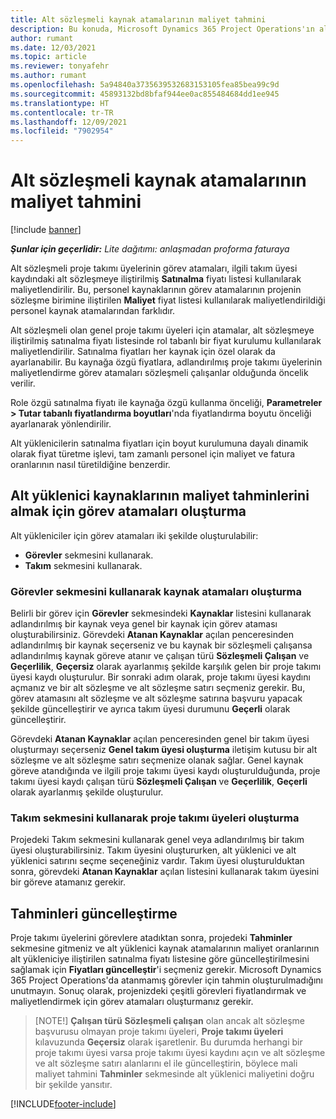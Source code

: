 ```yaml
---
title: Alt sözleşmeli kaynak atamalarının maliyet tahmini
description: Bu konuda, Microsoft Dynamics 365 Project Operations'ın alt sözleşmeli kaynak atamalarının maliyet tahminini nasıl hesapladığı açıklanmaktadır.
author: rumant
ms.date: 12/03/2021
ms.topic: article
ms.reviewer: tonyafehr
ms.author: rumant
ms.openlocfilehash: 5a94840a3735639532683153105fea85bea99c9d
ms.sourcegitcommit: 45893132bd8bfaf944ee0ac855484684dd1ee945
ms.translationtype: HT
ms.contentlocale: tr-TR
ms.lasthandoff: 12/09/2021
ms.locfileid: "7902954"
---
```

# <a name="cost-estimation-of-subcontracted-resource-assignments"></a>Alt sözleşmeli kaynak atamalarının maliyet tahmini

[!include [banner](../../includes/dataverse-preview.md)]

_**Şunlar için geçerlidir:** Lite dağıtımı: anlaşmadan proforma faturaya_

Alt sözleşmeli proje takımı üyelerinin görev atamaları, ilgili takım üyesi kaydındaki alt sözleşmeye iliştirilmiş **Satınalma** fiyatı listesi kullanılarak maliyetlendirilir. Bu, personel kaynaklarının görev atamalarının projenin sözleşme birimine iliştirilen **Maliyet** fiyat listesi kullanılarak maliyetlendirildiği personel kaynak atamalarından farklıdır. 

Alt sözleşmeli olan genel proje takımı üyeleri için atamalar, alt sözleşmeye iliştirilmiş satınalma fiyatı listesinde rol tabanlı bir fiyat kurulumu kullanılarak maliyetlendirilir. Satınalma fiyatları her kaynak için özel olarak da ayarlanabilir. Bu kaynağa özgü fiyatlara, adlandırılmış proje takımı üyelerinin maliyetlendirme görev atamaları sözleşmeli çalışanlar olduğunda öncelik verilir. 

Role özgü satınalma fiyatı ile kaynağa özgü kullanma önceliği, **Parametreler > Tutar tabanlı fiyatlandırma boyutları**'nda fiyatlandırma boyutu önceliği ayarlanarak yönlendirilir.

Alt yüklenicilerin satınalma fiyatları için boyut kurulumuna dayalı dinamik olarak fiyat türetme işlevi, tam zamanlı personel için maliyet ve fatura oranlarının nasıl türetildiğine benzerdir. 

## <a name="creating-task-assignments-for-getting-cost-estimates-of-subcontractor-resources"></a>Alt yüklenici kaynaklarının maliyet tahminlerini almak için görev atamaları oluşturma

Alt yükleniciler için görev atamaları iki şekilde oluşturulabilir: 
- **Görevler** sekmesini kullanarak.
- **Takım** sekmesini kullanarak.

### <a name="creating-resources-assignments-using-the-tasks-tab"></a>Görevler sekmesini kullanarak kaynak atamaları oluşturma
Belirli bir görev için **Görevler** sekmesindeki **Kaynaklar** listesini kullanarak adlandırılmış bir kaynak veya genel bir kaynak için görev ataması oluşturabilirsiniz. Görevdeki **Atanan Kaynaklar** açılan penceresinden adlandırılmış bir kaynak seçerseniz ve bu kaynak bir sözleşmeli çalışansa adlandırılmış kaynak göreve atanır ve çalışan türü **Sözleşmeli Çalışan** ve **Geçerlilik**, **Geçersiz** olarak ayarlanmış şekilde karşılık gelen bir proje takımı üyesi kaydı oluşturulur. Bir sonraki adım olarak, proje takımı üyesi kaydını açmanız ve bir alt sözleşme ve alt sözleşme satırı seçmeniz gerekir. Bu, görev atamasını alt sözleşme ve alt sözleşme satırına başvuru yapacak şekilde güncelleştirir ve ayrıca takım üyesi durumunu **Geçerli** olarak güncelleştirir.

Görevdeki **Atanan Kaynaklar** açılan penceresinden genel bir takım üyesi oluşturmayı seçerseniz **Genel takım üyesi oluşturma** iletişim kutusu bir alt sözleşme ve alt sözleşme satırı seçmenize olanak sağlar. Genel kaynak göreve atandığında ve ilgili proje takımı üyesi kaydı oluşturulduğunda, proje takımı üyesi kaydı çalışan türü **Sözleşmeli Çalışan** ve **Geçerlilik**, **Geçerli** olarak ayarlanmış şekilde oluşturulur.

### <a name="creating-project-team-members-using-the-team-tab"></a>Takım sekmesini kullanarak proje takımı üyeleri oluşturma
Projedeki Takım sekmesini kullanarak genel veya adlandırılmış bir takım üyesi oluşturabilirsiniz. Takım üyesini oluştururken, alt yüklenici ve alt yüklenici satırını seçme seçeneğiniz vardır. Takım üyesi oluşturulduktan sonra, görevdeki **Atanan Kaynaklar** açılan listesini kullanarak takım üyesini bir göreve atamanız gerekir. 

## <a name="updating-estimates"></a>Tahminleri güncelleştirme
Proje takımı üyelerini görevlere atadıktan sonra, projedeki **Tahminler** sekmesine gitmeniz ve alt yüklenici kaynak atamalarının maliyet oranlarının alt yükleniciye iliştirilen satınalma fiyatı listesine göre güncelleştirilmesini sağlamak için **Fiyatları güncelleştir**'i seçmeniz gerekir. Microsoft Dynamics 365 Project Operations'da atanmamış görevler için tahmin oluşturulmadığını unutmayın. Sonuç olarak, projenizdeki çeşitli görevleri fiyatlandırmak ve maliyetlendirmek için görev atamaları oluşturmanız gerekir. 

> [NOTE!] **Çalışan türü** **Sözleşmeli çalışan** olan ancak alt sözleşme başvurusu olmayan proje takımı üyeleri, **Proje takımı üyeleri** kılavuzunda **Geçersiz** olarak işaretlenir. Bu durumda herhangi bir proje takımı üyesi varsa proje takımı üyesi kaydını açın ve alt sözleşme ve alt sözleşme satırı alanlarını el ile güncelleştirin, böylece mali maliyet tahmini **Tahminler** sekmesinde alt yüklenici maliyetini doğru bir şekilde yansıtır. 


[!INCLUDE[footer-include](../../includes/footer-banner.md)]
